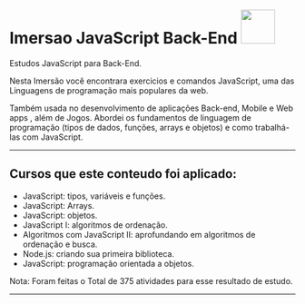 # **Imersao JavaScript Back-End** <img src="https://cdn.jsdelivr.net/gh/devicons/devicon/icons/javascript/javascript-original.svg" width="60"/>

Estudos JavaScript para Back-End.

Nesta Imersão você encontrara exercicios e comandos JavaScript, uma das Linguagens de programação mais populares da web.

Também usada no desenvolvimento de aplicações Back-end, Mobile e Web apps , além de Jogos.
Abordei os fundamentos de linguagem de programação (tipos de dados, funções, arrays e objetos) e como trabalhá-las com JavaScript.

****
## Cursos que este conteudo foi aplicado:

- JavaScript: tipos, variáveis e funções.
- JavaScript: Arrays.
- JavaScript: objetos.
- JavaScript I: algoritmos de ordenação.
- Algoritmos com JavaScript II: aprofundando em algoritmos de ordenação e busca.
- Node.js: criando sua primeira biblioteca.
- JavaScript: programação orientada a objetos.

Nota: Foram feitas o Total de 375 atividades para esse resultado de estudo.

****
